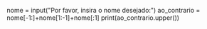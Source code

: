 nome = input("Por favor, insira o nome desejado:")
ao_contrario = nome[-1:]+nome[1:-1]+nome[:1]
print(ao_contrario.upper())
